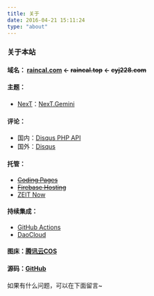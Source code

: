 ```yaml
---
title: 关于
date: 2016-04-21 15:11:24
type: "about"
---
```


### 关于本站

#### 域名： [raincal.com](https://raincal.com) ← ~~raincal.top~~ ← ~~cyj228.com~~

#### 主题：

- [NexT](https://raincal.com)：[NexT.Gemini](https://github.com/theme-next/hexo-theme-next)

#### 评论：

- 国内：[Disqus PHP API](https://github.com/fooleap/disqus-php-api.git)
- 国外：[Disqus](https://disqus.com/)

#### 托管：

- ~~[Coding Pages](https://coding.net/pages/)~~
- ~~[Firebase Hosting](https://firebase.google.com/products/hosting/)~~
- [ZEIT Now](https://firebase.google.com/products/hosting/)

#### 持续集成：

- [GitHub Actions](https://github.com/features/actions)
- [DaoCloud](https://www.daocloud.io/)

#### 图床：[腾讯云COS](https://cloud.tencent.com/product/cos)

#### 源码：[GitHub](https://github.com/Raincal/blog)

如果有什么问题，可以在下面留言~